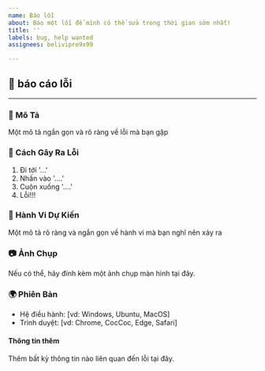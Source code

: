 ```yaml
---
name: Báo lỗi
about: Báo một lỗi để mình có thể sửa trong thời gian sớm nhất!
title: ''
labels: bug, help wanted
assignees: belivipro9x99

---
```


## 🐞 báo cáo lỗi
---
### 📃 Mô Tả
Một mô tả ngắn gọn và rõ ràng về lỗi mà bạn gặp

### 🔬 Cách Gây Ra Lỗi
1. Đi tới '...'
2. Nhấn vào '....'
3. Cuộn xuống '....'
4. Lỗi!!!

### 🎯 Hành Vi Dự Kiến
Một mô tả rõ ràng và ngắn gọn về hành vi mà bạn nghĩ nên xảy ra

### 📷 Ảnh Chụp
Nếu có thể, hãy đính kèm một ảnh chụp màn hình tại đây.

### 🌍 Phiên Bản
 - Hệ điều hành: [vd: Windows, Ubuntu, MacOS]
 - Trình duyệt: [vd: Chrome, CocCoc, Edge, Safari]

#### Thông tin thêm
Thêm bất kỳ thông tin nào liên quan đến lỗi tại đây.
